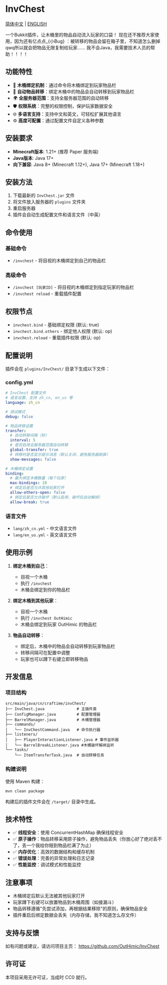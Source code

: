 # InvChest

[简体中文](https://github.com/OutHimic/InvChest/blob/main/README.md)  |  [ENGLISH](https://github.com/OutHimic/InvChest/blob/main/README_EN.md)

一个Bukkit插件，让木桶里的物品自动流入玩家的口袋！
现在还不推荐大家使用，因为还有亿点点_{小Bug} ：被转移的物品会留在箱子里，不知道怎么删掉qwq所以就会把物品无限复制给玩家……
我不会Java，我需要技术人员的帮助！！！！

## 功能特性

- 🔗 **木桶绑定机制**：通过命令将木桶绑定到玩家物品栏
- 🔄 **自动物品转移**：绑定木桶中的物品会自动转移到玩家物品栏
- 🌍 **全服务器范围**：支持全服务器范围的自动转移
- 🛡️ **权限系统**：完整的权限控制，保护玩家数据安全
- 🌐 **多语言支持**：支持中文和英文，可轻松扩展其他语言
- ⚙️ **高度可配置**：通过配置文件自定义各种参数

## 安装要求

- **Minecraft版本**: 1.21+ (推荐 Paper 服务端)
- **Java版本**: Java 17+
- **向下兼容**: Java 8+ (Minecraft 1.12+), Java 17+ (Minecraft 1.18+)

## 安装方法

1. 下载最新的 `InvChest.jar` 文件
2. 将文件放入服务器的 `plugins` 文件夹
3. 重启服务器
4. 插件会自动生成配置文件和语言文件（中英）

## 命令使用

### 基础命令
- `/invchest` - 将目视的木桶绑定到自己的物品栏

### 高级命令  
- `/invchest [玩家ID]` - 将目视的木桶绑定到指定玩家的物品栏
- `/invchest reload` - 重载插件配置

## 权限节点

- `invchest.bind` - 基础绑定权限 (默认: true)
- `invchest.bind.others` - 绑定他人权限 (默认: op)
- `invchest.reload` - 重载插件权限 (默认: op)

## 配置说明

插件会在 `plugins/InvChest/` 目录下生成以下文件：

### config.yml
```yaml
# InvChest 配置文件
# 语言设置，支持 zh_cn, en_us 等
language: zh_cn

# 调试模式
debug: false

# 物品转移设置
transfer:
  # 自动转移间隔（秒）
  interval: 5
  # 是否启用全服务器范围自动转移
  global-transfer: true
  # 转移时是否显示提示消息（默认关闭，避免服务器刷屏）
  show-messages: false

# 木桶绑定设置
binding:
  # 最大绑定木桶数量（每个玩家）
  max-bindings: 10
  # 绑定后是否允许其他玩家打开
  allow-others-open: false
  # 绑定后是否允许破坏（默认启用，破坏后自动解绑）
  allow-break: true
```

### 语言文件
- `lang/zh_cn.yml` - 中文语言文件
- `lang/en_us.yml` - 英文语言文件

## 使用示例

1. **绑定木桶到自己**：
   - 目视一个木桶
   - 执行 `/invchest`
   - 木桶会绑定到你的物品栏

2. **绑定木桶到其他玩家**：
   - 目视一个木桶
   - 执行 `/invchest OutHimic`
   - 木桶会绑定到玩家 OutHimic 的物品栏

3. **物品自动转移**：
   - 绑定后，木桶中的物品会自动转移到玩家物品栏
   - 转移间隔可在配置中调整
   - 玩家也可以蹲下右键立即转移物品

## 开发信息

### 项目结构
```
src/main/java/cn/craftime/invChest/
├── InvChest.java              # 主插件类
├── ConfigManager.java         # 配置管理器
├── BarrelManager.java         # 木桶管理器
├── commands/
│   └── InvChestCommand.java   # 命令执行器
├── listeners/
│   ├── PlayerInteractionListener.java # 事件监听器
│   └── BarrelBreakListener.java #木桶破坏解绑监听
└── tasks/
    └── ItemTransferTask.java  # 自动转移任务
```

### 构建说明
使用 Maven 构建：
```bash
mvn clean package
```

构建后的插件文件会在 `/target/` 目录中生成。

## 技术特性

- ✅ **线程安全**：使用 ConcurrentHashMap 确保线程安全
- ✅ **原子操作**：物品转移采用原子操作，避免物品丢失（你放心好了绝对丢不了，丢一个我给你赔到物品栏满了为止）
- ✅ **内存优化**：高效的数据结构和缓存机制
- ✅ **错误处理**：完善的异常处理和日志记录
- ✅ **性能监控**：调试模式和性能监控

## 注意事项

- 木桶绑定后默认无法被其他玩家打开
- 玩家蹲下右键可以放置物品到木桶周围（如接漏斗）
- 物品转移遵循"先尝试添加，再根据结果移除"的原则，确保物品安全
- 插件重启后绑定数据会丢失（内存存储，我不知道怎么存文件）

## 支持与反馈

如有问题或建议，请访问项目主页：
https://github.com/OutHimic/InvChest

## 许可证

本项目采用无许可证，当成时 CC0 就行。

